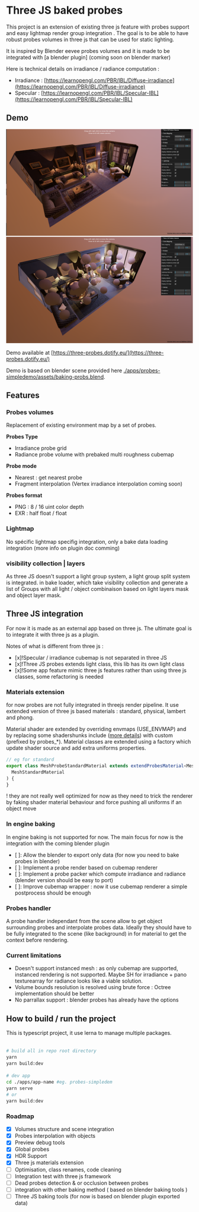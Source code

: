 # Three JS baked probes

This project is an extension of existing three js feature with probes support and easy lightmap render group integration . The goal is to be able to have robust probes volumes in three js that can be used for static lighting. 

It is inspired by Blender eevee probes volumes and it is made to be integrated with [a blender plugin] (coming soon on blender marker)

Here is technical details on irradiance / radiance computation :
- Irradiance : [https://learnopengl.com/PBR/IBL/Diffuse-irradiance](https://learnopengl.com/PBR/IBL/Diffuse-irradiance)
- Specular : [https://learnopengl.com/PBR/IBL/Specular-IBL](https://learnopengl.com/PBR/IBL/Specular-IBL)

## Demo

![Demo](./doc/victorian-high.png)
![Light](./doc/victorian-light-map.png)

Demo available at [https://three-probes.dotify.eu/](https://three-probes.dotify.eu/)

Demo is based on blender scene provided here [./apps/probes-simpledemo/assets/baking-probs.blend](./apps/probes-simpledemo/assets/baking-probs.blend). 


## Features

### Probes volumes

Replacement of existing environment map by a set of probes.

**Probes Type**
- Irradiance probe grid
- Radiance probe volume with prebaked multi roughness cubemap

**Probe mode**
- Nearest : get nearest probe
- Fragment interpolation (Vertex irradiance interpolation coming soon)

**Probes format**
- PNG : 8 / 16 uint color depth
- EXR : half float / float 

### Lightmap

No spécific lightmap specifig integration, only a bake data loading integration (more info on plugin doc comming)

### visibility collection | layers

As three JS doesn't support a light group system, a light group split system is integrated. in bake loader, which take visibility collection and generate a list of Groups with all light / object combinaison based on light layers mask and object layer mask. 


## Three JS integration

For now it is made as an external app based on three js. The ultimate goal is to integrate it with three js as a plugin.

Notes of what is different from three js :

- [x]!Specular / irradiance cubemap is not separated in three JS
- [x]!Three JS probes extends light class, this lib has its own light class
- [x]!Some app feature mimic three js features rather than using three js classes, some refactoring is needed

### Materials extension

for now probes are not fully integrated in threejs render pipeline. It use extended version of three js based materials : standard, physical, lambert and phong.

Material shader are extended by overriding envmaps (USE_ENVMAP) and by replacing some shadershunks include ([more details](./libs/probes/src/materials/shader/)) with custom (prefixed by probes_*). Material classes are extended using a factory which update shader source and add extra uniforms properties.

```ts
// eg for standard
export class MeshProbeStandardMaterial extends extendProbesMaterial<MeshStandardMaterial>(
  MeshStandardMaterial
) {
}
```

! they are not really well optimized for now as they need to trick the renderer by faking shader material behaviour and force pushing all uniforms if an object move


### In engine baking

In engine baking is not supported for now. The main focus for now is the integration with the coming blender plugin

- [ ]: Allow the blender to export only data (for now you need to bake probes in blender)
- [ ]: Implement a probe render based on cubemap renderer
- [ ]: Implement a probe packer which compute irradiance and radiance (blender version should be easy to port)
- [ ]: Improve cubemap wrapper : now it use cubemap renderer a simple postprocess should be enough


### Probes handler

A probe handler independant from the scene allow to get object surrounding probes and interpolate probes data. Ideally they should have to be fully integrated to the scene (like background) in for material to get the context before rendering.

### Current limitations

- Doesn't support instanced mesh : as only cubemap are supported, instanced rendering is not supported. Maybe SH for irradiance + pano texturearray for radiance looks like a viable solution.
- Volume bounds resolution is resolved using brute force : Octree implementation should be better
- No parrallax support : blender probes has already have the options


## How to build / run the project

This is typescript project, it use lerna to manage multiple packages.

```bash

# build all in repo root directory
yarn
yarn build:dev

# dev app
cd ./apps/app-name #eg. probes-simpledem
yarn serve
# or
yarn build:dev
```


### Roadmap

- [x] Volumes structure and scene integration
- [x] Probes interpolation with objects
- [x] Preview debug tools
- [x] Global probes
- [x] HDR Support
- [x] Three js materials extension
- [ ] Optimisation, class renames, code cleaning
- [ ] Integration test with three js framework
- [ ] Dead probes detection & or occlusion between probes
- [ ] integration with other baking method ( based on blender baking tools )
- [ ] Three JS baking tools (for now is based on blender plugin exported data)